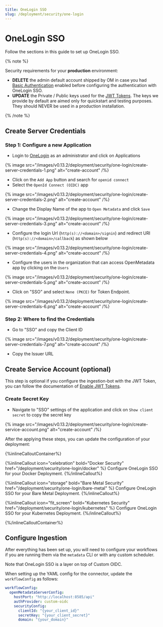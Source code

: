 ```yaml
---
title: OneLogin SSO
slug: /deployment/security/one-login
---
```


# OneLogin SSO

Follow the sections in this guide to set up OneLogin SSO.

{% note %}

Security requirements for your **production** environment:

- **DELETE** the admin default account shipped by OM in case you had [Basic Authentication](/deployment/security/basic-auth)
  enabled before configuring the authentication with OneLogin SSO.
- **UPDATE** the Private / Public keys used for the [JWT Tokens](/deployment/security/enable-jwt-tokens). The keys we provide
  by default are aimed only for quickstart and testing purposes. They should NEVER be used in a production installation.

{% /note %}

## Create Server Credentials

### Step 1: Configure a new Application

- Login to [OneLogin](https://www.onelogin.com/) as an administrator and click on Applications

 {% image src="/images/v0.13.2/deployment/security/one-login/create-server-credentials-1.png" alt="create-account" /%}

- Click on the `Add App` button and search for `openid connect`
- Select the `OpenId Connect (OIDC)` app

 {% image src="/images/v0.13.2/deployment/security/one-login/create-server-credentials-2.png" alt="create-account" /%}

- Change the Display Name of the app to `Open Metadata` and click `Save`

 {% image src="/images/v0.13.2/deployment/security/one-login/create-server-credentials-3.png" alt="create-account" /%}

- Configure the login Url (`http(s)://<domain>/signin`) and redirect URI (`http(s)://<domain>/callback`) as shown below

 {% image src="/images/v0.13.2/deployment/security/one-login/create-server-credentials-4.png" alt="create-account" /%}

- Configure the users in the organization that can access OpenMetadata app by clicking on the `Users`

 {% image src="/images/v0.13.2/deployment/security/one-login/create-server-credentials-5.png" alt="create-account" /%}

- Click on "SSO" and select `None (PKCE)` for Token Endpoint.

 {% image src="/images/v0.13.2/deployment/security/one-login/create-server-credentials-6.png" alt="create-account" /%}

### Step 2: Where to find the Credentials

- Go to "SSO" and copy the Client ID

 {% image src="/images/v0.13.2/deployment/security/one-login/create-server-credentials-7.png" alt="create-account" /%}

- Copy the Issuer URL

## Create Service Account (optional)

This step is optional if you configure the ingestion-bot with the JWT Token, you can follow the documentation of
[Enable JWT Tokens](/deployment/security/enable-jwt-tokens).

### Create Secret Key

- Navigate to "SSO" settings of the application and click on `Show client secret` to copy the secret key

 {% image src="/images/v0.13.2/deployment/security/one-login/create-service-account.png" alt="create-account" /%}

After the applying these steps, you can update the configuration of your deployment:

{%inlineCalloutContainer%}

{%inlineCallout
    icon="celebration"
    bold="Docker Security"
    href="/deployment/security/one-login/docker" %}
Configure OneLogin SSO for your Docker Deployment.
{%/inlineCallout%}

{%inlineCallout
    icon="storage"
    bold="Bare Metal Security"
    href="/deployment/security/one-login/bare-metal" %}
Configure OneLogin SSO for your Bare Metal Deployment.
{%/inlineCallout%}

{%inlineCallout
    icon="fit_screen"
    bold="Kubernetes Security"
    href="/deployment/security/one-login/kubernetes" %}
Configure OneLogin SSO for your Kubernetes Deployment.
{%/inlineCallout%}

{%/inlineCalloutContainer%}

## Configure Ingestion

After everything has been set up, you will need to configure your workflows if you are running them via the
`metadata` CLI or with any custom scheduler.

Note that OneLogin SSO is a layer on top of Custom OIDC.

When setting up the YAML config for the connector, update the `workflowConfig` as follows:

```yaml
workflowConfig:
  openMetadataServerConfig:
    hostPort: "http://localhost:8585/api"
    authProvider: custom-oidc
    securityConfig:
      clientId: "{your_client_id}"
      secretKey: "{your_client_secret}"
      domain: "{your_domain}"
```
